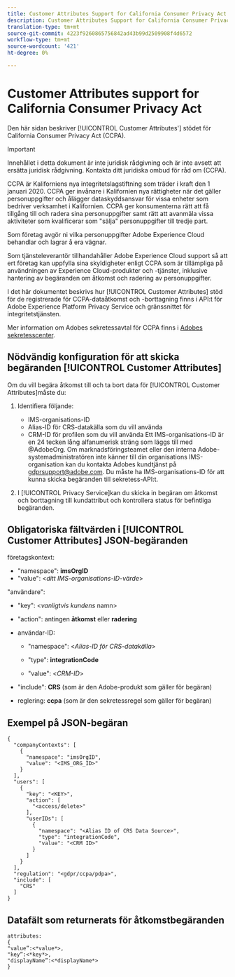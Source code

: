 ```yaml
---
title: Customer Attributes Support for California Consumer Privacy Act
description: Customer Attributes Support for California Consumer Privacy Act
translation-type: tm+mt
source-git-commit: 4223f9260865756842ad43b99d2509908f4d6572
workflow-type: tm+mt
source-wordcount: '421'
ht-degree: 0%

---
```



# Customer Attributes support for California Consumer Privacy Act

Den här sidan beskriver [!UICONTROL Customer Attributes'] stödet för California Consumer Privacy Act (CCPA).

>[!IMPORTANT]
>
>Innehållet i detta dokument är inte juridisk rådgivning och är inte avsett att ersätta juridisk rådgivning. Kontakta ditt juridiska ombud för råd om (CCPA).

CCPA är Kaliforniens nya integritetslagstiftning som träder i kraft den 1 januari 2020. CCPA ger invånare i Kalifornien nya rättigheter när det gäller personuppgifter och ålägger dataskyddsansvar för vissa enheter som bedriver verksamhet i Kalifornien. CCPA ger konsumenterna rätt att få tillgång till och radera sina personuppgifter samt rätt att avanmäla vissa aktiviteter som kvalificerar som &quot;sälja&quot; personuppgifter till tredje part.

Som företag avgör ni vilka personuppgifter Adobe Experience Cloud behandlar och lagrar å era vägnar.

Som tjänsteleverantör tillhandahåller Adobe Experience Cloud support så att ert företag kan uppfylla sina skyldigheter enligt CCPA som är tillämpliga på användningen av Experience Cloud-produkter och -tjänster, inklusive hantering av begäranden om åtkomst och radering av personuppgifter.

I det här dokumentet beskrivs hur [!UICONTROL Customer Attributes] stöd för de registrerade för CCPA-dataåtkomst och -borttagning finns i API:t för Adobe Experience Platform Privacy Service och gränssnittet för integritetstjänsten.

Mer information om Adobes sekretessavtal för CCPA finns i [Adobes sekretesscenter](https://www.adobe.com/privacy/ccpa.html).

## Nödvändig konfiguration för att skicka begäranden [!UICONTROL Customer Attributes]

Om du vill begära åtkomst till och ta bort data för [!UICONTROL Customer Attributes]måste du:

1. Identifiera följande:

   * IMS-organisations-ID
   * Alias-ID för CRS-datakälla som du vill använda
   * CRM-ID för profilen som du vill använda
   Ett IMS-organisations-ID är en 24 tecken lång alfanumerisk sträng som läggs till med @AdobeOrg. Om marknadsföringsteamet eller den interna Adobe-systemadministratören inte känner till din organisations IMS-organisation kan du kontakta Adobes kundtjänst på gdprsupport@adobe.com. Du måste ha IMS-organisations-ID för att kunna skicka begäranden till sekretess-API:t.

1. I [!UICONTROL Privacy Service]kan du skicka in begäran om åtkomst och borttagning till kundattribut och kontrollera status för befintliga begäranden.

## Obligatoriska fältvärden i [!UICONTROL Customer Attributes] JSON-begäranden

företagskontext:

* &quot;namespace&quot;: **imsOrgID**
* &quot;value&quot;: &lt;*ditt IMS-organisations-ID-värde*>

&quot;användare&quot;:

* &quot;key&quot;: &lt;*vanligtvis kundens* namn>

* &quot;action&quot;: antingen **åtkomst** eller **radering**

* användar-ID:

   * &quot;namespace&quot;: &lt;*Alias-ID för CRS-datakälla*>

   * &quot;type&quot;: **integrationCode**

   * &quot;value&quot;: &lt;*CRM-ID*>

* &quot;include&quot;: **CRS** (som är den Adobe-produkt som gäller för begäran)

* reglering: **ccpa** (som är den sekretessregel som gäller för begäran)

## Exempel på JSON-begäran

```
{
  "companyContexts": [
    {
      "namespace": "imsOrgID",
      "value": "<IMS_ORG_ID>"
    }
  ],
  "users": [
    {
      "key": "<KEY>",
      "action": [
        "<access/delete>"
      ],
      "userIDs": [
        {
          "namespace": "<Alias ID of CRS Data Source>",
          "type": "integrationCode",
          "value": "<CRM ID>"
        }
      ]
    }
  ],
  "regulation": "<gdpr/ccpa/pdpa>",
  "include": [
    "CRS"
  ]
}
```

## Datafält som returnerats för åtkomstbegäranden

```
attributes:
{
"value”:<*value*>,
"key”:<*key*>,
"displayName”:<*displayName*>
}
```
